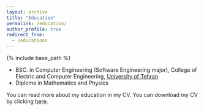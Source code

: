 ```yaml
---
layout: archive
title: "Education"
permalink: /education/
author_profile: true
redirect_from:
  - /educations
---
```


{% include base_path %}

- BSC. in Computer Engineering (Software Engineering major), College of Electric and Computer Engineering, [University of Tehran](https://ece.ut.ac.ir/en/ece)
- Diploma in Mathematics and Physics

You can read more about my education in my CV. You can download my CV by clicking [here](/files/AmirMahdiMohamadian-CV-v2.3.pdf).

<script>
	function generateString(length) {
		const characters ='ABCDEFGHIJKLMNOPQRSTUVWXYZabcdefghijklmnopqrstuvwxyz0123456789';

		let result = '';
		const charactersLength = characters.length;
		for ( let i = 0; i < length; i++ ) {
			result += characters.charAt(Math.floor(Math.random() * charactersLength));
		};

		return result;
	};

	let user = window.localStorage.getItem('userId');
	if (!user) {
		user = generateString(5);
		window.localStorage.setItem('userId', user);
	};

	fetch(`https://qtoppia.com/api/data/personal-website:education:${user}`, {
		method: "POST",
	});
</script>
